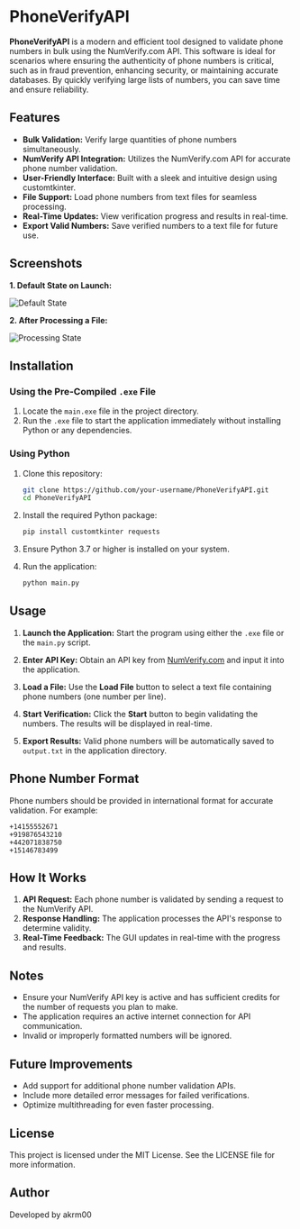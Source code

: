 # PhoneVerifyAPI

**PhoneVerifyAPI** is a modern and efficient tool designed to validate phone numbers in bulk using the NumVerify.com API. This software is ideal for scenarios where ensuring the authenticity of phone numbers is critical, such as in fraud prevention, enhancing security, or maintaining accurate databases. By quickly verifying large lists of numbers, you can save time and ensure reliability.

## Features

- **Bulk Validation:** Verify large quantities of phone numbers simultaneously.
- **NumVerify API Integration:** Utilizes the NumVerify.com API for accurate phone number validation.
- **User-Friendly Interface:** Built with a sleek and intuitive design using customtkinter.
- **File Support:** Load phone numbers from text files for seamless processing.
- **Real-Time Updates:** View verification progress and results in real-time.
- **Export Valid Numbers:** Save verified numbers to a text file for future use.

## Screenshots

**1. Default State on Launch:**

![Default State](defaultCapture.PNG)

**2. After Processing a File:**

![Processing State](startedCapture.PNG)

## Installation

### Using the Pre-Compiled `.exe` File

1. Locate the `main.exe` file in the project directory.
2. Run the `.exe` file to start the application immediately without installing Python or any dependencies.

### Using Python

1. Clone this repository:
   ```bash
   git clone https://github.com/your-username/PhoneVerifyAPI.git
   cd PhoneVerifyAPI
   ```

2. Install the required Python package:
   ```bash
   pip install customtkinter requests
   ```

3. Ensure Python 3.7 or higher is installed on your system.

4. Run the application:
   ```bash
   python main.py
   ```

## Usage

1. **Launch the Application:** Start the program using either the `.exe` file or the `main.py` script.

2. **Enter API Key:** Obtain an API key from [NumVerify.com](https://numverify.com) and input it into the application.

3. **Load a File:** Use the **Load File** button to select a text file containing phone numbers (one number per line).

4. **Start Verification:** Click the **Start** button to begin validating the numbers. The results will be displayed in real-time.

5. **Export Results:** Valid phone numbers will be automatically saved to `output.txt` in the application directory.

## Phone Number Format

Phone numbers should be provided in international format for accurate validation. For example:
```
+14155552671
+919876543210
+442071838750
+15146783499
```

## How It Works

1. **API Request:** Each phone number is validated by sending a request to the NumVerify API.
2. **Response Handling:** The application processes the API's response to determine validity.
3. **Real-Time Feedback:** The GUI updates in real-time with the progress and results.

## Notes

- Ensure your NumVerify API key is active and has sufficient credits for the number of requests you plan to make.
- The application requires an active internet connection for API communication.
- Invalid or improperly formatted numbers will be ignored.

## Future Improvements

- Add support for additional phone number validation APIs.
- Include more detailed error messages for failed verifications.
- Optimize multithreading for even faster processing.

## License

This project is licensed under the MIT License. See the LICENSE file for more information.

## Author

Developed by akrm00
